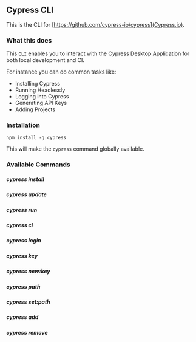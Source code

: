 ## Cypress CLI

This is the CLI for [https://github.com/cypress-io/cypress](Cypress.io).

### What this does

This `CLI` enables you to interact with the Cypress Desktop Application for both local development and CI.

For instance you can do common tasks like:

- Installing Cypress
- Running Headlessly
- Logging into Cypress
- Generating API Keys
- Adding Projects

### Installation

`npm install -g cypress`

This will make the `cypress` command globally available.

### Available Commands

##### cypress install

##### cypress update

##### cypress run

##### cypress ci

##### cypress login

##### cypress key

##### cypress new:key

##### cypress path

##### cypress set:path

##### cypress add

##### cypress remove